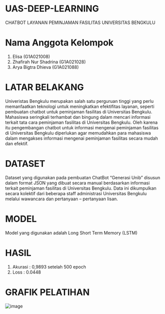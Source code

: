 # UAS-DEEP-LEARNING
CHATBOT LAYANAN PEMINJAMAN FASILITAS UNIVERSITAS BENGKULU
# Nama Anggota Kelompok 
1. Elisa (G1A021008)
2. Zhafirah Nur Shadrina (G1A021028)
3. Arya Bigtra Dhieva (G1A021088)
# LATAR BELAKANG
Univeristas Bengkulu merupakan salah satu perguruan tinggi yang perlu memanfaatkan teknologi untuk meningkatkan efektifitas layanan, seperti pembuatan chatbot untuk peminjaman fasilitas di Universitas Bengkulu. Mahasiswa seringkali terhambat dan bingung dalam mencari informasi terkait tata cara peminjaman fasilitas di Universitas Bengkulu. Oleh karena itu pengembangan chatbot untuk informasi mengenai peminjaman fasilitas di Universitas Bengkulu diperlukan agar memudahkan para mahasiswa dalam mengakses informasi mengenai peminjaman fasilitas secara mudah dan efektif.
# DATASET 
Dataset yang digunakan pada pembuatan ChatBot “Generasi Unib” disusun dalam format JSON yang dibuat secara manual berdasarkan informasi terkait peminjaman fasilitas di Universitas Bengkulu. Data ini dikumpulkan secara kolektif dari beberapa staff administrasi Universitas Bengkulu melalui wawancara dan pertanyaan – pertanyaan lisan. 
# MODEL
Model yang digunakan adalah Long Short Term Memory (LSTM)
# HASIL
1. Akurasi : 0,9893 setelah 500 epoch
2. Loss    : 0.0448

# GRAFIK PELATIHAN
![image](https://github.com/user-attachments/assets/662bb2e8-5e3c-4e59-b370-97b936bdd6ca)
